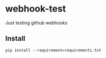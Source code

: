 # webhook-test
Just testing github webhooks

## Install

    pip install --requirement=requirements.txt
